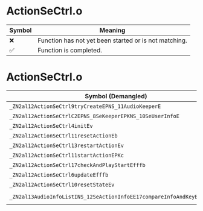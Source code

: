 # ActionSeCtrl.o
| Symbol | Meaning 
| ------------- | ------------- 
| :x: | Function has not yet been started or is not matching. 
| :white_check_mark: | Function is completed. 


# ActionSeCtrl.o
| Symbol (Demangled) | Symbol (Mangled) | Decompiled? |
| ------------- |  ------------- | ------------- |
| `_ZN2al12ActionSeCtrl9tryCreateEPNS_11AudioKeeperE` | `al::ActionSeCtrl::tryCreate(al::AudioKeeper *)` | :white_check_mark: |
| `_ZN2al12ActionSeCtrlC2EPNS_8SeKeeperEPKNS_10SeUserInfoE` | `al::ActionSeCtrl::ActionSeCtrl(al::SeKeeper *,al::SeUserInfo const*)` | :white_check_mark: |
| `_ZN2al12ActionSeCtrl4initEv` | `al::ActionSeCtrl::init(void)` | :white_check_mark: |
| `_ZN2al12ActionSeCtrl11resetActionEb` | `al::ActionSeCtrl::resetAction(bool)` | :white_check_mark: |
| `_ZN2al12ActionSeCtrl13restartActionEv` | `al::ActionSeCtrl::restartAction(void)` | :white_check_mark: |
| `_ZN2al12ActionSeCtrl11startActionEPKc` | `al::ActionSeCtrl::startAction(char const*)` | :white_check_mark: |
| `_ZN2al12ActionSeCtrl17checkAndPlayStartEfffb` | `al::ActionSeCtrl::checkAndPlayStart(float,float,float,bool)` | :white_check_mark: |
| `_ZN2al12ActionSeCtrl6updateEfffb` | `al::ActionSeCtrl::update(float,float,float,bool)` | :white_check_mark: |
| `_ZN2al12ActionSeCtrl10resetStateEv` | `al::ActionSeCtrl::resetState(void)` | :white_check_mark: |
| `_ZN2al13AudioInfoListINS_12SeActionInfoEE17compareInfoAndKeyEPKS1_PKc` | `al::AudioInfoList<al::SeActionInfo>::compareInfoAndKey(al::SeActionInfo const*,char const*)` | :white_check_mark: |
